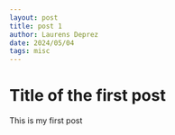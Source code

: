 ```yaml
---
layout: post
title: post 1
author: Laurens Deprez
date: 2024/05/04
tags: misc
---
```


# Title of the first post

This is my first post